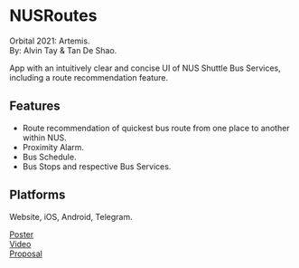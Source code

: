 # NUSRoutes

Orbital 2021: Artemis.  
By: Alvin Tay & Tan De Shao.

App with an intuitively clear and concise UI of NUS Shuttle Bus Services, including a route recommendation feature.

## Features
 - Route recommendation of quickest bus route from one place to another within NUS.
 - Proximity Alarm.
 - Bus Schedule.
 - Bus Stops and respective Bus Services.

## Platforms
Website, iOS, Android, Telegram.

[Poster](https://drive.google.com/file/d/1vOOQEt3U8zGU9bPXqeKtyrWo0a3w1gwQ/view?usp=sharing)  
[Video](https://drive.google.com/file/d/1PRAAMh1dzXpCV1xrEA4r_nKWNrwbNENs/view?usp=sharing)  
[Proposal](https://docs.google.com/document/d/1FU0Mvb-K5XoYC051hmAnpeqB_YA-p_N893SDMnudMXE/edit?usp=sharing)
